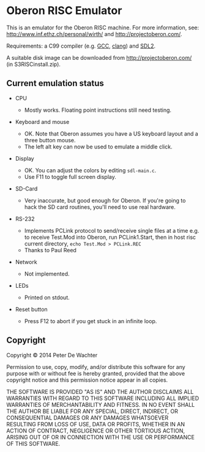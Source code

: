 Oberon RISC Emulator
====================

This is an emulator for the Oberon RISC machine. For more information, see:
http://www.inf.ethz.ch/personal/wirth/ and http://projectoberon.com/.

Requirements: a C99 compiler (e.g. [GCC](http://gcc.gnu.org/),
[clang](http://clang.llvm.org/)) and [SDL2](http://libsdl.org/).

A suitable disk image can be downloaded from http://projectoberon.com/ (in
S3RISCinstall.zip).

Current emulation status
------------------------

* CPU
  * Mostly works. Floating point instructions still need testing.

* Keyboard and mouse
  * OK. Note that Oberon assumes you have a US keyboard layout and
    a three button mouse.
  * The left alt key can now be used to emulate a middle click.

* Display
  * OK. You can adjust the colors by editing `sdl-main.c`.
  * Use F11 to toggle full screen display.

* SD-Card
  * Very inaccurate, but good enough for Oberon. If you're going to
    hack the SD card routines, you'll need to use real hardware.

* RS-232
  * Implements PCLink protocol to send/receive single files at a time
    e.g. to receive Test.Mod into Oberon, run PCLink1.Start,
    then in host risc current directory, `echo Test.Mod > PCLink.REC`
  * Thanks to Paul Reed

* Network
  * Not implemented.

* LEDs
  * Printed on stdout.

* Reset button
  * Press F12 to abort if you get stuck in an infinite loop.


Copyright
---------

Copyright © 2014 Peter De Wachter

Permission to use, copy, modify, and/or distribute this software for
any purpose with or without fee is hereby granted, provided that the
above copyright notice and this permission notice appear in all
copies.

THE SOFTWARE IS PROVIDED "AS IS" AND THE AUTHOR DISCLAIMS ALL
WARRANTIES WITH REGARD TO THIS SOFTWARE INCLUDING ALL IMPLIED
WARRANTIES OF MERCHANTABILITY AND FITNESS. IN NO EVENT SHALL THE
AUTHOR BE LIABLE FOR ANY SPECIAL, DIRECT, INDIRECT, OR CONSEQUENTIAL
DAMAGES OR ANY DAMAGES WHATSOEVER RESULTING FROM LOSS OF USE, DATA OR
PROFITS, WHETHER IN AN ACTION OF CONTRACT, NEGLIGENCE OR OTHER
TORTIOUS ACTION, ARISING OUT OF OR IN CONNECTION WITH THE USE OR
PERFORMANCE OF THIS SOFTWARE.
